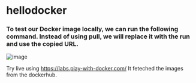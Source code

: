 # hellodocker



### To test our Docker image locally, we can run the following command. Instead of using pull, we will replace it with the run and use the copied URL.

![image](https://user-images.githubusercontent.com/90379900/236676198-96c9f54d-4f06-4dc2-93b4-c8d618302378.png)



Try live using https://labs.play-with-docker.com/ 
It feteched the images from the dockerhub.
